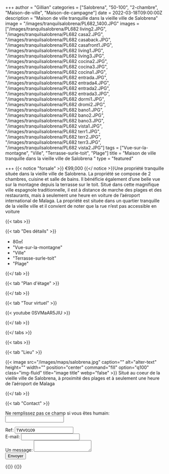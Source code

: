 +++
author = "Gillian"
categories = ["Salobrena", "50-100", "2-chambre", "Maison-de-ville", "Maison-de-campagne"]
date = 2022-03-18T09:00:00Z
description = "Maison de ville tranquille dans la vieille ville de Salobrena"
image = "/images/tranquilsalobrena/PL682_1400.JPG"
images = ["/images/tranquilsalobrena/PL682 living2.JPG", "/images/tranquilsalobrena/PL682 casa2.JPG", "/images/tranquilsalobrena/PL682 casaback.JPG", "/images/tranquilsalobrena/PL682 casafront1.JPG", "/images/tranquilsalobrena/PL682 living1.JPG", "/images/tranquilsalobrena/PL682 living3.JPG", "/images/tranquilsalobrena/PL682 cocina2.JPG", "/images/tranquilsalobrena/PL682 cocina3.JPG", "/images/tranquilsalobrena/PL682 cocina1.JPG", "/images/tranquilsalobrena/PL682 entrada.JPG", "/images/tranquilsalobrena/PL682 entrada4.JPG", "/images/tranquilsalobrena/PL682 entrada2.JPG", "/images/tranquilsalobrena/PL682 entrada3.JPG", "/images/tranquilsalobrena/PL682 dormi1.JPG", "/images/tranquilsalobrena/PL682 dromi2.JPG", "/images/tranquilsalobrena/PL682 bano1.JPG", "/images/tranquilsalobrena/PL682 bano2.JPG", "/images/tranquilsalobrena/PL682 bano3.JPG", "/images/tranquilsalobrena/PL682 vista1.JPG", "/images/tranquilsalobrena/PL682 terr1.JPG", "/images/tranquilsalobrena/PL682 terr2.JPG", "/images/tranquilsalobrena/PL682 terr3.JPG", "/images/tranquilsalobrena/PL682 vista2.JPG"]
tags = ["Vue-sur-la-montagne", "Ville", "Terrasse-surle-toit", "Plage"]
title = "Maison de ville tranquille dans la vieille ville de Salobrena "
type = "featured"

+++
{{< notice "forsale" >}}
€99,000
{{</ notice >}}Une propriété tranquille située dans la vieille ville de Salobrena. La propriété se compose de 2 chambres, cuisine et salle de bains. Il bénéficie également d’une belle vue sur la montagne depuis la terrasse sur le toit. Situé dans cette magnifique ville espagnole traditionnelle, il est à distance de marche des plages et des restaurants, mais à seulement une heure en voiture de l’aéroport international de Malaga. La propriété est située dans un quartier tranquille de la vieille ville et il convient de noter que la rue n’est pas accessible en voiture

{{< tabs >}}

{{< tab "Des détails" >}}

* 80&#x33A1;
* "Vue-sur-la-montagne"
* "Ville"
* "Terrasse-surle-toit"
* "Plage"

{{</ tab >}}

{{< tab "Plan d'étage" >}}

{{</ tab >}}

{{< tab "Tour virtuel" >}}

{{< youtube 0SVMaAR5JIU  >}}

{{</ tab >}}

{{</ tabs >}}

{{< tabs >}}

{{< tab "Lieu" >}}

{{< image src="/images/maps/salobrena.jpg" caption="" alt="alter-text" height="" width="" position="center" command="fill" option="q100" class="img-fluid" title="image title" webp="false" >}}
Situé au coeur de la vieille ville de Salobrena, à proximité des plages et à seulement une heure de l’aéroport de Malaga

{{</ tab >}}

{{< tab "Contact" >}}
<form name="propertyContact" method="POST" netlify-honeypot="bot-field" data-netlify="true">
<div class="form-group">
<p class="d-none"><label>Ne remplissez pas ce champ si vous êtes humain: <input name="bot-field" /></label></p>
</div>
<div class="form-group">
<label>Ref: <input name="property-ref" class="form-control" value="TWV0109" readonly/></label>
</div>
<div class="form-group">
<label>E-mail: <input type="text" class="form-control" name="email" /></label>
</div>
<div class="form-group">
<label>Un message: </label> <textarea name="message" class="form-control"></textarea>
</div>
<button type="submit" class="btn btn-primary">Envoyer</button>
</form>
{{</ tab >}}
{{</ tabs >}}

